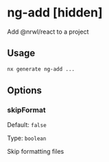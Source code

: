 # ng-add [hidden]

Add @nrwl/react to a project

## Usage

```bash
nx generate ng-add ...

```

## Options

### skipFormat

Default: `false`

Type: `boolean`

Skip formatting files

